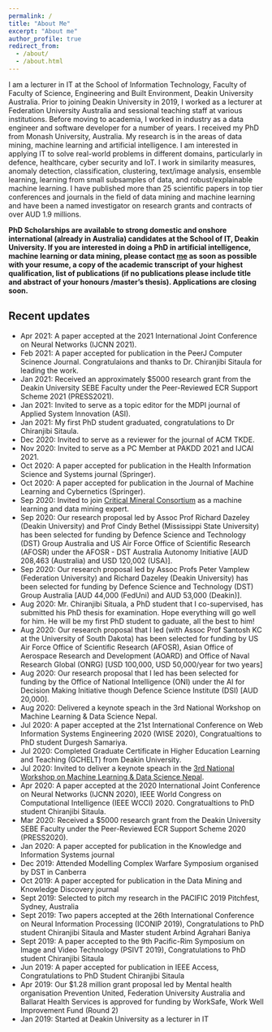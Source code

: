 ```yaml
---
permalink: /
title: "About Me"
excerpt: "About me"
author_profile: true
redirect_from: 
  - /about/
  - /about.html
---
```


I am a lecturer in IT at the School of Information Technology, Faculty of Faculty of Science, Engineering and Built Environment, Deakin University Australia. Prior to joining Deakin University in 2019, I worked as a lecturer at Federation University Australia and sessional teaching staff at various institutions. Before moving to academia, I worked in industry as a data engineer and software developer for a number of years. I received my PhD from Monash University, Australia. My research is in the areas of data mining, machine learning and artificial intelligence. I am interested in applying IT to solve real-world problems in different domains, particularly in defence, healthcare, cyber security and IoT. I work in similarity measures, anomaly detection, classification, clustering, text/image analysis, ensemble learning, learning from small subsamples of data, and robust/explainable machine learning. I have published more than 25 scientific papers in top tier conferences and journals in the field of data mining and machine learning and have been a named investigator on research grants and contracts of over AUD 1.9 millions. 

<b>PhD Scholarships are available to strong domestic and  onshore international (already in Australia) candidates at the School of IT, Deakin University. If you are interested in doing a PhD in artificial intelligence, machine learning or data mining, please contact <a href = "mailto: sunil.aryal@deakin.edu.au">me</a> as soon as possible with your resume, a copy of the academic transcript of your highest qualification, list of publications (if no publications please include title and abstract of your honours /master’s thesis). Applications are closing soon.</b>

Recent updates
----------------------
* Apr 2021: A paper accepted at the 2021 International Joint Conference on Neural Networks (IJCNN 2021). 
* Feb 2021: A paper accepted for publication in the PeerJ Computer Scinence Journal. Congratulaions and thanks to Dr. Chiranjibi Sitaula for leading the work.
* Jan 2021: Received an approximately $5000 research grant from the Deakin University SEBE Faculty under the Peer-Reviewed ECR Support Scheme 2021 (PRESS2021).
* Jan 2021: Invited to serve as a topic editor for the MDPI journal of Applied System Innovation (ASI).
* Jan 2021: My first PhD student graduated, congratulations to Dr Chiranjibi Sitaula.
* Dec 2020: Invited to serve as a reviewer for the journal of ACM TKDE.
* Nov 2020: Invited to serve as a PC Member at PAKDD 2021 and IJCAI 2021.
* Oct 2020: A paper accepted for publication in the Health Information Science and Systems journal (Springer).
* Oct 2020: A paper accepted for publication in the Journal of Machine Learning and Cybernetics (Springer).
* Sep 2020: Invited to join [<span>Critical Mineral Consortium</span>](https://www.monash.edu/engineering/critical-minerals-consortium/our-expertise) as a machine learning and data mining expert.
* Sep 2020: Our research proposal led by Assoc Prof Richard Dazeley (Deakin University) and Prof Cindy Bethel (Mississippi State University) has been selected for funding by Defence Science and Technology (DST) Group Australia and US Air Force Office of Scientific Research (AFOSR) under the AFOSR - DST Australia Autonomy Initiative [AUD 208,463 (Australia) and USD 120,002 (USA)].
* Sep 2020: Our research proposal led by Assoc Profs Peter Vamplew (Federation University) and Richard Dazeley (Deakin University) has been selected for funding by Defence Science and Technology (DST) Group Australia [AUD 44,000 (FedUni) and AUD 53,000 (Deakin)].
* Aug 2020: Mr. Chiranjibi Situala, a PhD student that I co-supervised, has submitted his PhD thesis for examination. Hope everything will go well for him. He will be my first PhD student to gaduate, all the best to him!
* Aug 2020: Our research proposal that I led (with Assoc Prof Santosh KC at the University of South Dakota) has been selected for funding by US Air Force Office of Scientific Research (AFOSR), Asian Office of Aerospace Research and Development (AOARD) and Office of Naval Research Global (ONRG) [USD 100,000, USD 50,000/year for two years] 
* Aug 2020: Our research proposal that I led has been selected for funding by the Office of National Intelligence (ONI) under the AI for Decision Making Initiative though Defence Science Institute (DSI) [AUD 20,000]. 
* Aug 2020: Delivered a keynote speach in the 3rd National Workshop on Machine Learning & Data Science Nepal.
* Jul 2020: A paper accepted at the 21st International Conference on Web Information Systems Engineering 2020 (WISE 2020), Congratualtions to PhD student Durgesh Samariya.
* Jul 2020: Completed Graduate Certificate in Higher Education Learning and Teaching (GCHELT) from Deakin University.
* Jul 2020: Invited to deliver a keynote speach in the [<span>3rd National Workshop on Machine Learning & Data Science Nepal</span>](https://www.mldsn.org/speakers).
* Apr 2020: A paper accepted at the 2020 International Joint Conference on Neural Networks (IJCNN 2020), IEEE World Congress on Computational Intelligence (IEEE WCCI) 2020. Congratualtions to PhD student Chiranjibi Sitaula.
* Mar 2020: Received a $5000 research grant from the Deakin University SEBE Faculty under the Peer-Reviewed ECR Support Scheme 2020 (PRESS2020). 
* Jan 2020: A paper accepted for publication in the Knowledge and Information Systems journal 
* Dec 2019: Attended Modelling Complex Warfare Symposium organised by DST in Canberra
* Oct 2019: A paper accepted for publication in the Data Mining and Knowledge Discovery journal
* Sept 2019: Selected to pitch my research in the PACIFIC 2019 Pitchfest, Sydney, Australia  
* Sept 2019: Two papers accepted at the 26th International Conference on Neural Information Processing (ICONIP 2019), Congratulations to PhD student Chiranjibi Sitaula and Master student Arbind Agrahari Baniya
* Sept 2019: A paper accepted to the 9th Pacific-Rim Symposium on Image and Video Technology (PSIVT 2019), Congratulations to PhD student Chiranjibi Sitaula
* Jun 2019: A paper accepted for publication in IEEE Access, Congratulations to PhD Student Chiranjibi Sitaula
* Apr 2019: Our $1.28 million grant proposal led by Mental health organisation Prevention United, Federation University Australia and Ballarat Health Services is approved for funding by WorkSafe, Work Well Improvement Fund (Round 2) 
* Jan 2019: Started at Deakin University as a lecturer in IT
